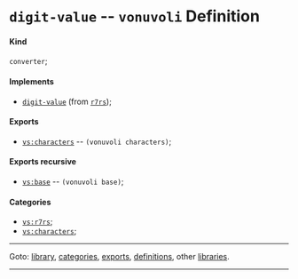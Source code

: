 

<a id='definition__vonuvoli__digit-value'></a>

# `digit-value` -- `vonuvoli` Definition


<a id='definition__vonuvoli__digit-value__kind'></a>

#### Kind

`converter`;


<a id='definition__vonuvoli__digit-value__implements'></a>

#### Implements

 * [`digit-value`](../../r7rs/definitions/digit-value.md#definition__r7rs__digit-value) (from [`r7rs`](../../r7rs/_index.md#library__r7rs));


<a id='definition__vonuvoli__digit-value__exports'></a>

#### Exports

 * [`vs:characters`](../../vonuvoli/exports/vs_3a_characters.md#export__vonuvoli__vs_3a_characters) -- `(vonuvoli characters)`;


<a id='definition__vonuvoli__digit-value__exports-recursive'></a>

#### Exports recursive

 * [`vs:base`](../../vonuvoli/exports/vs_3a_base.md#export__vonuvoli__vs_3a_base) -- `(vonuvoli base)`;


<a id='definition__vonuvoli__digit-value__categories'></a>

#### Categories

 * [`vs:r7rs`](../../vonuvoli/categories/vs_3a_r7rs.md#category__vonuvoli__vs_3a_r7rs);
 * [`vs:characters`](../../vonuvoli/categories/vs_3a_characters.md#category__vonuvoli__vs_3a_characters);

----

Goto: [library](../../vonuvoli/_index.md#library__vonuvoli), [categories](../../vonuvoli/categories/_index.md#toc__vonuvoli__categories), [exports](../../vonuvoli/exports/_index.md#toc__vonuvoli__exports), [definitions](../../vonuvoli/definitions/_index.md#toc__vonuvoli__definitions), other [libraries](../../_libraries.md#toc__libraries).

----

